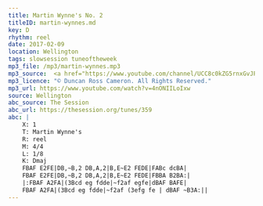 ```yaml
---
title: Martin Wynne's No. 2
titleID: martin-wynnes.md
key: D
rhythm: reel
date: 2017-02-09
location: Wellington
tags: slowsession tuneoftheweek
mp3_file: /mp3/martin-wynnes.mp3
mp3_source:  <a href="https://www.youtube.com/channel/UCC8c0kZG5rnxGvJPwaYvBkg">Duncan Ross Cameron</a>
mp3_licence: "© Duncan Ross Cameron. All Rights Reserved."
mp3_url: https://www.youtube.com/watch?v=4nONIILoIxw
source: Wellington
abc_source: The Session
abc_url: https://thesession.org/tunes/359
abc: |
    X: 1
    T: Martin Wynne's
    R: reel
    M: 4/4
    L: 1/8
    K: Dmaj
    FBAF E2FE|DB,~B,2 DB,A,2|B,E~E2 FEDE|FABc dcBA|
    FBAF E2FE|DB,~B,2 DB,A,2|B,E~E2 FEDE|FBBA B2BA:|
    |:FBAF A2FA|(3Bcd eg fdde|~f2af egfe|dBAF BAFE|
    FBAF A2FA|(3Bcd eg fdde|~f2af (3efg fe | dBAF ~B3A:||
---
```

